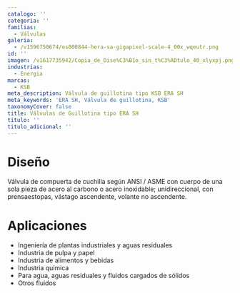 ```yaml
---
catalogo: ''
categoria: ''
familias:
  - Válvulas
galeria:
  - /v1596750674/es000844-hera-sa-gigapixel-scale-4_00x_wqeutr.png
id: ''
imagen: /v1617735942/Copia_de_Dise%C3%B1o_sin_t%C3%ADtulo_40_xlyxpj.png
industrias:
  - Energia
marcas:
  - KSB
meta_description: Válvula de guillotina tipo KSB ERA SH
meta_keywords: 'ERA SH, Válvula de guillotina, KSB'
taxonomyCover: false
title: Válvulas de Guillotina tipo ERA SH
titulo: ''
titulo_adicional: ''
---
```





# **Diseño**

Válvula de compuerta de cuchilla según ANSI / ASME con cuerpo de una sola pieza de acero al carbono o acero inoxidable; unidireccional, con prensaestopas, vástago ascendente, volante no ascendente.

# **Aplicaciones**

- Ingeniería de plantas industriales y aguas residuales
- Industria de pulpa y papel
- Industria de alimentos y bebidas
- Industria química
- Para agua, aguas residuales y fluidos cargados de sólidos
- Otros fluidos
